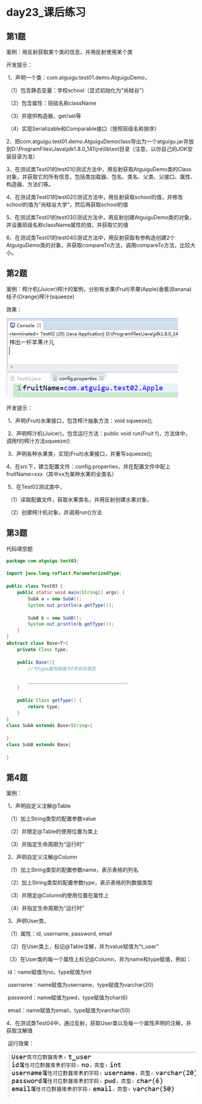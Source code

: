 # day23_课后练习

## 第1题

案例：用反射获取某个类的信息，并用反射使用某个类

开发提示：

​	1、声明一个类：com.atguigu.test01.demo.AtguiguDemo，

​	（1）包含静态变量：学校school（显式初始化为"尚硅谷"）

​	（2）包含属性：班级名称className

​	（3）并提供构造器，get/set等

​	（4）实现Serializable和Comparable接口（按照班级名称排序）

​	2、把com.atguigu.test01.demo.AtguiguDemoclass导出为一个atguigu.jar并放到D:\ProgramFiles\Java\jdk1.8.0_141\jre\lib\ext目录（注意，以你自己的JDK安装目录为准）

​	3、在测试类Test01的test01()测试方法中，用反射获取AtguiguDemo类的Class对象，并获取它的所有信息，包括类加载器、包名、类名、父类、父接口、属性、构造器、方法们等。

​	4、在测试类Test01的test02()测试方法中，用反射获取school的值，并修改school的值为“尚硅谷大学”，然后再获取school的值

​	5、在测试类Test01的test03()测试方法中，用反射创建AtguiguDemo类的对象，并设置班级名称className属性的值，并获取它的值

​	6、在测试类Test01的test04()测试方法中，用反射获取有参构造创建2个AtguiguDemo类的对象，并获取compareTo方法，调用compareTo方法，比较大小。

## 第2题	

案例：榨汁机(Juicer)榨汁的案例，分别有水果(Fruit)苹果(Apple)香蕉(Banana)桔子(Orange)榨汁(squeeze)

效果：

![1560436237606](imgs/1560436237606.png)

开发提示：

​	1、声明(Fruit)水果接口，包含榨汁抽象方法：void squeeze();

​	2、声明榨汁机(Juicer)，包含运行方法：public void run(Fruit f)，方法体中，调用f的榨汁方法squeeze()

​	3、声明各种水果类，实现(Fruit)水果接口，并重写squeeze();

​	4、在src下，建立配置文件：config.properties，并在配置文件中配上fruitName=xxx（其中xx为某种水果的全类名）

​	5、在Test02测试类中，

​	（1）读取配置文件，获取水果类名，并用反射创建水果对象，

​	（2）创建榨汁机对象，并调用run()方法



## 第3题

代码填空题

```java
package com.atguigu.test03;

import java.lang.reflect.ParameterizedType;

public class Test03 {
	public static void main(String[] args) {
		SubA a = new SubA();
		System.out.println(a.getType());
		
		SubB b = new SubB();
		System.out.println(b.getType());
	}
}
abstract class Base<T>{
	private Class type;
	
	public Base(){
		//为type属性赋值为T的实际类型
        
        _____________________________________
	}

	public Class getType() {
		return type;
	}
}
class SubA extends Base<String>{

}
class SubB extends Base{

}
```



## 第4题

案例：

​	1、声明自定义注解@Table

​	（1）加上String类型的配置参数value

​	（2）并限定@Table的使用位置为类上

​	（3）并指定生命周期为“运行时”

​	2、声明自定义注解@Column

​	（1）加上String类型的配置参数name，表示表格的列名

​	（2）加上String类型的配置参数type，表示表格的列数据类型

​	（3）并限定@Column的使用位置在属性上

​	（4）并指定生命周期为“运行时”

​	3、声明User类，

​	（1）属性：id, username, password, email

​	（2）在User类上，标记@Table注解，并为value赋值为"t_user"

​	（3）在User类的每一个属性上标记@Column，并为name和type赋值，例如：

​		id：name赋值为no，type赋值为int

​		username：name赋值为username，type赋值为varchar(20)

​		password：name赋值为pwd，type赋值为char(6)

​		email：name赋值为email，type赋值为varchar(50)

​	4、在测试类Test04中，通过反射，获取User类以及每一个属性声明的注解，并获取注解值

​	运行效果：

![1560437512139](imgs/1560437512139.png)